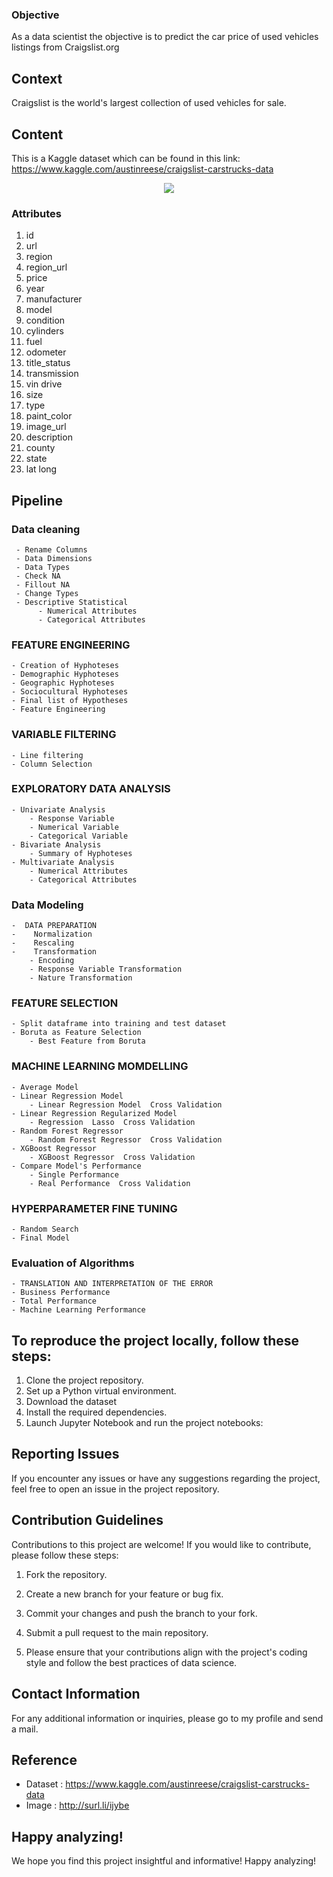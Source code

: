 ### Objective
As a data scientist the objective is to predict the car price of used vehicles listings from Craigslist.org

## Context
Craigslist is the world's largest collection of used vehicles for sale.

## Content

This is a Kaggle dataset which can be found in this link: https://www.kaggle.com/austinreese/craigslist-carstrucks-data

<p align="center">
  <img src = http://surl.li/ijybe
</p>


### Attributes

1. id	
1. url	
1. region	
1. region_url	
1. price	
1. year	
1. manufacturer	
1. model	
1. condition	
1. cylinders	
1. fuel	
1. odometer	
1. title_status	
1. transmission	
1. vin	drive	
1. size	
1. type	
1. paint_color	
1. image_url	
1. description	
1. county	
1. state	
1. lat	long

## Pipeline

### Data cleaning
	 - Rename Columns
	 - Data Dimensions
	 - Data Types
	 - Check NA
	 - Fillout NA
	 - Change Types
	 - Descriptive Statistical
		  - Numerical Attributes
		  - Categorical Attributes
### FEATURE ENGINEERING
	- Creation of Hyphoteses
	- Demographic Hyphoteses
	- Geographic Hyphoteses
	- Sociocultural Hyphoteses
	- Final list of Hypotheses
	- Feature Engineering
### VARIABLE FILTERING
	- Line filtering
	- Column Selection
###  EXPLORATORY DATA ANALYSIS
	- Univariate Analysis
		- Response Variable
		- Numerical Variable
		- Categorical Variable
	- Bivariate Analysis
		- Summary of Hyphoteses
	- Multivariate Analysis
		- Numerical Attributes
		- Categorical Attributes
###  Data Modeling
	-  DATA PREPARATION
	-	 Normalization
	-	 Rescaling
	-	 Transformation
		- Encoding
		- Response Variable Transformation
		- Nature Transformation
###  FEATURE SELECTION
	- Split dataframe into training and test dataset
	- Boruta as Feature Selection
		- Best Feature from Boruta 
###  MACHINE LEARNING MOMDELLING
	- Average Model
	- Linear Regression Model
		- Linear Regression Model  Cross Validation
	- Linear Regression Regularized Model
		- Regression  Lasso  Cross Validation
	- Random Forest Regressor
		- Random Forest Regressor  Cross Validation
	- XGBoost Regressor
		- XGBoost Regressor  Cross Validation
	- Compare Model's Performance
		- Single Performance
		- Real Performance  Cross Validation
###  HYPERPARAMETER FINE TUNING
	- Random Search
	- Final Model
###  Evaluation of Algorithms
    - TRANSLATION AND INTERPRETATION OF THE ERROR
    - Business Performance
    - Total Performance
    - Machine Learning Performance

## To reproduce the project locally, follow these steps:

1. Clone the project repository.
2. Set up a Python virtual environment.
3. Download the dataset
4. Install the required dependencies.
5. Launch Jupyter Notebook and run the project notebooks:
	
## Reporting Issues

If you encounter any issues or have any suggestions regarding the project, feel free to open an issue in the project repository.

## Contribution Guidelines

Contributions to this project are welcome! If you would like to contribute, please follow these steps:

1. Fork the repository.

1. Create a new branch for your feature or bug fix.

1. Commit your changes and push the branch to your fork.

1. Submit a pull request to the main repository.

1. Please ensure that your contributions align with the project's coding style and follow the best practices of data science.

## Contact Information

For any additional information or inquiries, please go to my profile and send a mail.



## Reference

- Dataset : https://www.kaggle.com/austinreese/craigslist-carstrucks-data
- Image   : http://surl.li/ijybe

## Happy analyzing!

We hope you find this project insightful and informative! Happy analyzing!
